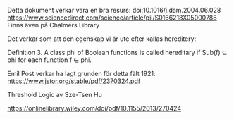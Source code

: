 
Detta dokument verkar vara en bra resurs: doi:10.1016/j.dam.2004.06.028
https://www.sciencedirect.com/science/article/pii/S0166218X05000788
Finns även på Chalmers Library

Det verkar som att den egenskap vi är ute efter kallas hereditery:

Definition 3. A class phi of Boolean functions is called hereditary if Sub(f) ⊆ phi for each function f ∈ phi.

Emil Post verkar ha lagt grunden för detta fält 1921: https://www.jstor.org/stable/pdf/2370324.pdf

Threshold Logic av Sze-Tsen Hu

https://onlinelibrary.wiley.com/doi/pdf/10.1155/2013/270424
